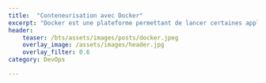 ```yaml
---
title:  "Conteneurisation avec Docker"
excerpt: "Docker est une plateforme permettant de lancer certaines applications dans des conteneurs logiciels..."
header:
    teaser: /bts/assets/images/posts/docker.jpeg
    overlay_image: /assets/images/header.jpg
    overlay_filter: 0.6
category: DevOps

---
```

